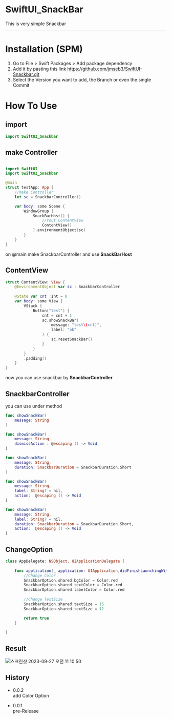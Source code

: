 # SwiftUI_SnackBar
This is very simple Snackbar

---

# Installation (SPM)
1. Go to File > Swift Packages > Add package dependency
2. Add it by pasting this link https://github.com/jmseb3/SwiftUI-Snackbar.git
3. Select the Version you want to add, the Branch or even the single Commit

# How To Use

## import
~~~swift
import SwiftUI_Snackbar
~~~

## make Controller 
~~~swift

import SwiftUI
import SwiftUI_Snackbar

@main
struct testApp: App {
    //make Controller
    let sc = SnackbarController()

    var body: some Scene {
        WindowGroup {
            SnackBarHost() {
                //Yout ContentView
                ContentView()
            }.environmentObject(sc)
        }
    }
}
~~~
on @main make SnackbarController and use **SnackBarHost**

## ContentView
~~~swift
struct ContentView: View {
    @EnvironmentObject var sc : SnackbarController
    
    @State var cnt :Int = 0
    var body: some View {
        VStack {
            Button("test") {
                cnt = cnt + 1
                sc.showSnackBar(
                    message: "test\(cnt)",
                    label: "ok"
                ) {
                    sc.resetSnackBar()
                }
            }
        }
        .padding()
    }
}
~~~
now you can use snackbar by **SnackbarController**

## SnackbarController
you can use under method
~~~swift
func showSnackBar(
    message: String
) 

func showSnackBar(
    message: String,
    dismissAction : @escaping () -> Void
)

func showSnackBar(
    message: String,
    duration: SnackbarDuration = SnackbarDuration.Short
)

func showSnackBar(
    message: String,
    label: String? = nil,
    action:  @escaping () -> Void
)

func showSnackBar(
    message: String,
    label: String? = nil,
    duration: SnackbarDuration = SnackbarDuration.Short,
    action:  @escaping () -> Void
)
~~~

## ChangeOption
~~~swift
class AppDelegate: NSObject, UIApplicationDelegate {
    
    func application(_ application: UIApplication,didFinishLaunchingWithOptions launchOptions: [UIApplication.LaunchOptionsKey : Any]? = nil) -> Bool {
        //Change Color
        SnackbarOption.shared.bgColor = Color.red
        SnackbarOption.shared.textColor = Color.red
        SnackbarOption.shared.labelColor = Color.red
        
        //Change TextSize
        SnackbarOption.shared.textSize = 15
        SnackbarOption.shared.textSize = 12

        return true
    }
    
}
~~~

## Result
![스크린샷 2023-09-27 오전 11 10 50](https://github.com/jmseb3/SwiftUI-Snackbar/assets/63912638/47208ac5-fab1-4f32-8417-7c65abefe011)

## History
- 0.0.2  
add Color Option

- 0.0.1  
pre-Release
